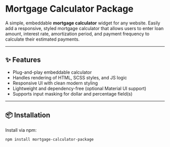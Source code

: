 # Mortgage Calculator Package

A simple, embeddable **mortgage calculator** widget for any website. Easily add a responsive, styled mortgage calculator that allows users to enter loan amount, interest rate, amortization period, and payment frequency to calculate their estimated payments.

---

## ✨ Features

- Plug-and-play embeddable calculator
- Handles rendering of HTML, SCSS styles, and JS logic
- Responsive UI with clean modern styling
- Lightweight and dependency-free (optional Material UI support)
- Supports input masking for dollar and percentage field(s)

---

## 📦 Installation

Install via npm:

```bash
npm install mortgage-calculator-package
